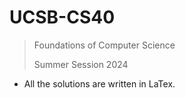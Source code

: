 # UCSB-CS40
> Foundations of Computer Science
>
> Summer Session 2024

- All the solutions are written in LaTex.
